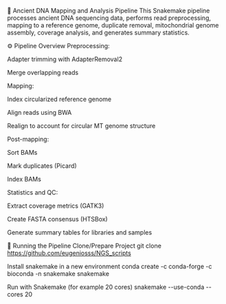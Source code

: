 🧬 Ancient DNA Mapping and Analysis Pipeline
This Snakemake pipeline processes ancient DNA sequencing data, performs read preprocessing, mapping to a reference genome, duplicate removal, mitochondrial genome assembly, coverage analysis, and generates summary statistics.

⚙️ Pipeline Overview
Preprocessing:

  Adapter trimming with AdapterRemoval2

  Merge overlapping reads

Mapping:

  Index circularized reference genome

  Align reads using BWA

  Realign to account for circular MT genome structure

Post-mapping:

  Sort BAMs

  Mark duplicates (Picard)

  Index BAMs

Statistics and QC:

  Extract coverage metrics (GATK3)

  Create FASTA consensus (HTSBox)

  Generate summary tables for libraries and samples

🚀 Running the Pipeline
Clone/Prepare Project
git clone https://github.com/eugeniosss/NGS_scripts

Install snakemake in a new environment
conda create -c conda-forge -c bioconda -n snakemake snakemake


Run with Snakemake (for example 20 cores)
snakemake --use-conda --cores 20
